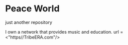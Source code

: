 # Peace World
just another repository


I own a network that provides music and education.
url = <"https//TribeERA.com"/>
